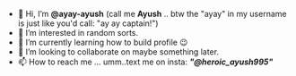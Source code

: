 - 👋 Hi, I’m **@ayay-ayush** (call me **Ayush** ..   btw the "ayay" in my username is just like you'd call: "ay ay captain!")
- 👀 I’m interested in random sorts.
- 🌱 I’m currently learning how to build profile 😉
- 💞️ I’m looking to collaborate on maybe something later.
- 📫 How to reach me ...  umm..text me on  insta: ***"@heroic_ayush995"***

<!---
ayay-ayush/ayay-ayush is a ✨ special ✨ repository because its `README.md` (this file) appears on your GitHub profile.
You can click the Preview link to take a look at your changes.
--->
